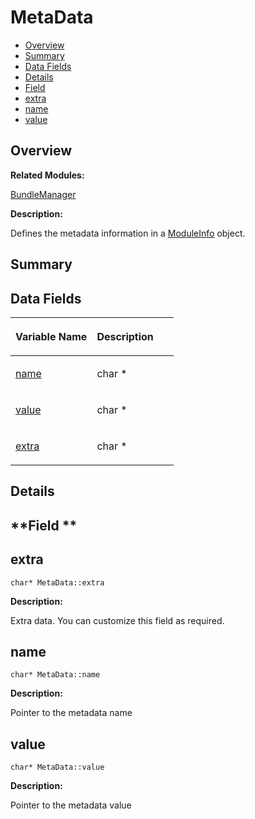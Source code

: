 # MetaData<a name="ZH-CN_TOPIC_0000001054479571"></a>

-   [Overview](#section746570942165632)
-   [Summary](#section1210830936165632)
-   [Data Fields](#pub-attribs)
-   [Details](#section1583032792165632)
-   [Field](#section61534876165632)
-   [extra](#afb875615d3a2774cca2230a190815911)
-   [name](#ab3fee0041d776544e4305bcab5ff992a)
-   [value](#a33b9134160cc5481447142f021dd75ac)

## **Overview**<a name="section746570942165632"></a>

**Related Modules:**

[BundleManager](BundleManager.md)

**Description:**

Defines the metadata information in a  [ModuleInfo](ModuleInfo.md)  object. 

## **Summary**<a name="section1210830936165632"></a>

## Data Fields<a name="pub-attribs"></a>

<a name="table203026746165632"></a>
<table><thead align="left"><tr id="row1719554158165632"><th class="cellrowborder" valign="top" width="50%" id="mcps1.1.3.1.1"><p id="p1814232191165632"><a name="p1814232191165632"></a><a name="p1814232191165632"></a>Variable Name</p>
</th>
<th class="cellrowborder" valign="top" width="50%" id="mcps1.1.3.1.2"><p id="p772471891165632"><a name="p772471891165632"></a><a name="p772471891165632"></a>Description</p>
</th>
</tr>
</thead>
<tbody><tr id="row266928588165632"><td class="cellrowborder" valign="top" width="50%" headers="mcps1.1.3.1.1 "><p id="p578527572165632"><a name="p578527572165632"></a><a name="p578527572165632"></a><a href="MetaData.md#ab3fee0041d776544e4305bcab5ff992a">name</a></p>
</td>
<td class="cellrowborder" valign="top" width="50%" headers="mcps1.1.3.1.2 "><p id="p1937714842165632"><a name="p1937714842165632"></a><a name="p1937714842165632"></a>char * </p>
</td>
</tr>
<tr id="row818958159165632"><td class="cellrowborder" valign="top" width="50%" headers="mcps1.1.3.1.1 "><p id="p1012692732165632"><a name="p1012692732165632"></a><a name="p1012692732165632"></a><a href="MetaData.md#a33b9134160cc5481447142f021dd75ac">value</a></p>
</td>
<td class="cellrowborder" valign="top" width="50%" headers="mcps1.1.3.1.2 "><p id="p46557175165632"><a name="p46557175165632"></a><a name="p46557175165632"></a>char * </p>
</td>
</tr>
<tr id="row1953938405165632"><td class="cellrowborder" valign="top" width="50%" headers="mcps1.1.3.1.1 "><p id="p134772417165632"><a name="p134772417165632"></a><a name="p134772417165632"></a><a href="MetaData.md#afb875615d3a2774cca2230a190815911">extra</a></p>
</td>
<td class="cellrowborder" valign="top" width="50%" headers="mcps1.1.3.1.2 "><p id="p1578086402165632"><a name="p1578086402165632"></a><a name="p1578086402165632"></a>char * </p>
</td>
</tr>
</tbody>
</table>

## **Details**<a name="section1583032792165632"></a>

## **Field **<a name="section61534876165632"></a>

## extra<a name="afb875615d3a2774cca2230a190815911"></a>

```
char* MetaData::extra
```

 **Description:**

Extra data. You can customize this field as required. 

## name<a name="ab3fee0041d776544e4305bcab5ff992a"></a>

```
char* MetaData::name
```

 **Description:**

Pointer to the metadata name 

## value<a name="a33b9134160cc5481447142f021dd75ac"></a>

```
char* MetaData::value
```

 **Description:**

Pointer to the metadata value 

